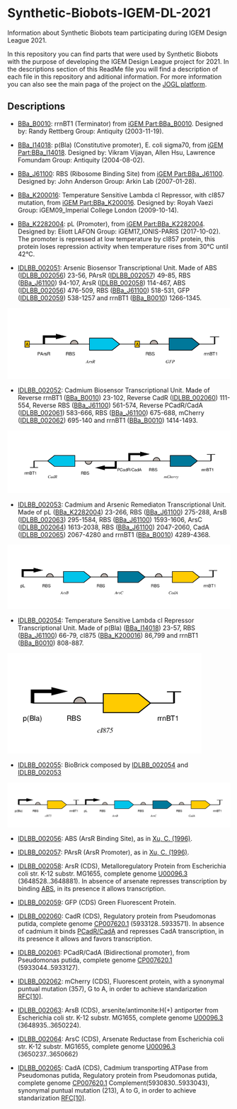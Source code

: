 # Synthetic-Biobots-IGEM-DL-2021
Information about Synthetic Biobots team participating during IGEM Design League 2021.

In this repository you can find parts that were used by Synthetic Biobots with the purpose of developing the IGEM Design League project for 2021. In the descriptions section of this ReadMe file you will find a description of each file in this repository and aditional information.
For more information you can also see the main paga of the project on the [JOGL platform](https://app.jogl.io/project/795/Nueveaguas).


## Descriptions

* [BBa_B0010](BBa_B0010.fasta): rrnBT1 (Terminator) from [iGEM Part:BBa_B0010](http://parts.igem.org/Part:BBa_B0010). Designed by: Randy Rettberg Group: Antiquity (2003-11-19).

* [BBa_I14018](BBa_I14018.fasta): p(Bla) (Constitutive promoter), E. coli sigma70, from [iGEM Part:BBa_I14018](http://parts.igem.org/Part:BBa_I14018). Designed by: Vikram Vijayan, Allen Hsu, Lawrence Fomundam Group: Antiquity (2004-08-02).

* [BBa_J61100](BBa_J61100.fasta): RBS (Ribosome Binding Site) from [iGEM Part:BBa_J61100](http://parts.igem.org/Part:BBa_J61100). Designed by: John Anderson Group: Arkin Lab (2007-01-28).

* [BBa_K200016](BBa_K200016.fasta): Temperature Sensitive Lambda cI Repressor, with cI857 mutation, from [iGEM Part:BBa_K200016](http://parts.igem.org/Part:BBa_K200016). Designed by: Royah Vaezi Group: iGEM09_Imperial College London (2009-10-14). 

* [BBa_K2282004](BBa_K2282004.fasta): pL (Promoter), from [iGEM Part:BBa_K2282004](http://parts.igem.org/Part:BBa_K2282004). Designed by: Eliott LAFON Group: iGEM17_IONIS-PARIS (2017-10-02). The promoter is repressed at low temperature by cI857 protein, this protein loses repression activity when temperature rises from 30°C until 42°C.

* [IDLBB_002051](IDLBB_002051.fasta): Arsenic Biosensor Transcriptional Unit. Made of ABS ([IDLBB_002056](IDLBB_002056.fasta)) 23-56, PArsR ([IDLBB_002057](IDLBB_002057.fasta)) 49-85, RBS ([BBa_J61100](BBa_J61100.fasta)) 94-107, ArsR ([IDLBB_002058](IDLBB_002058.fasta)) 114-467, ABS ([IDLBB_002056](IDLBB_002056.fasta)) 476-509, RBS ([BBa_J61100](BBa_J61100.fasta)) 518-531, GFP ([IDLBB_002059](IDLBB_002059.fasta)) 538-1257 and rrnBT1 ([BBa_B0010](BBa_B0010.fasta)) 1266-1345.

[![alt text](Img/IDLBB_002051.png)](IDLBB_002051.fasta)

* [IDLBB_002052](IDLBB_002052.fasta): Cadmium Biosensor Transcriptional Unit. Made of Reverse rrnBT1 ([BBa_B0010](BBa_B0010.fasta)) 23-102, Reverse CadR ([IDLBB_002060](IDLBB_002060.fasta)) 111-554, Reverse RBS ([BBa_J61100](BBa_J61100.fasta)) 561-574, Reverse PCadR/CadA ([IDLBB_002061](IDLBB_002061.fasta)) 583-666, RBS ([BBa_J61100](BBa_J61100.fasta)) 675-688, mCherry ([IDLBB_002062](IDLBB_002062.fasta)) 695-140 and rrnBT1 ([BBa_B0010](BBa_B0010.fasta)) 1414-1493.

![alt text](Img/IDLBB_002052.png)

* [IDLBB_002053](IDLBB_002053.fasta): Cadmium and Arsenic Remediaton Transcriptional Unit. Made of pL ([BBa_K2282004](BBa_K2282004.fasta)) 23-266, RBS ([BBa_J61100](BBa_J61100.fasta)) 275-288, ArsB ([IDLBB_002063](IDLBB_002063.fasta)) 295-1584, RBS ([BBa_J61100](BBa_J61100.fasta)) 1593-1606, ArsC ([IDLBB_002064](IDLBB_002064.fasta)) 1613-2038, RBS ([BBa_J61100](BBa_J61100.fasta)) 2047-2060, CadA ([IDLBB_002065](IDLBB_002065.fasta)) 2067-4280 and rrnBT1 ([BBa_B0010](BBa_B0010.fasta)) 4289-4368.

![alt text](Img/IDLBB_002053.png)

* [IDLBB_002054](IDLBB_002054.fasta): Temperature Sensitive Lambda cI Repressor Transcriptional Unit. Made of p(Bla) ([BBa_I14018](BBa_I14018.fasta)) 23-57, RBS ([BBa_J61100](BBa_J61100.fasta)) 66-79, cI875 ([BBa_K200016](BBa_K200016.fasta)) 86,799 and rrnBT1 ([BBa_B0010](BBa_B0010.fasta)) 808-887.

![alt text](Img/IDLBB_002054.png)

* [IDLBB_002055](IDLBB_002055.fasta): BioBrick composed by [IDLBB_002054](IDLBB_002054.fasta) and [IDLBB_002053](IDLBB_002053.fasta)

![alt text](Img/IDLBB_002055.png)

* [IDLBB_002056](IDLBB_002056.fasta): ABS (ArsR Binding Site), as in [Xu, C. (1996)](https://doi.org/10.1074/jbc.271.5.2427).

* [IDLBB_002057](IDLBB_002057.fasta): PArsR (ArsR Promoter), as in [Xu, C. (1996)](https://doi.org/10.1074/jbc.271.5.2427).

* [IDLBB_002058](IDLBB_002058.fasta): ArsR (CDS), Metalloregulatory Protein from Escherichia coli str. K-12 substr. MG1655, complete genome [U00096.3](https://www.ncbi.nlm.nih.gov/nuccore/U00096.3/) (3648528..3648881). In absence of arsenate represses transcription by binding [ABS](IDLBB_002056.fasta), in its presence it allows transcription.

* [IDLBB_002059](IDLBB_002059.fasta): GFP (CDS) Green Fluorescent Protein.

* [IDLBB_002060](IDLBB_002060.fasta): CadR (CDS), Regulatory protein from Pseudomonas putida, complete genome [CP007620.1](https://www.ncbi.nlm.nih.gov/nuccore/CP007620.1/) (5933128..5933571). In absence of cadmium it binds [PCadR/CadA](IDLBB_002061.fasta) and represses CadA transcription, in its presence it allows and favors transcription.

* [IDLBB_002061](IDLBB_002061.fasta): PCadR/CadA (Bidirectional promoter), from Pseudomonas putida, complete genome [CP007620.1](https://www.ncbi.nlm.nih.gov/nuccore/CP007620.1/) (5933044..5933127).

* [IDLBB_002062](IDLBB_002062.fasta): mCherry (CDS), Fluorescent protein, with a synonymal puntual mutation (357), G to A, in order to achieve standarization [RFC[10]](https://parts.igem.org/Help:Standards/Assembly/RFC10).

* [IDLBB_002063](IDLBB_002063.fasta): ArsB (CDS), arsenite/antimonite:H(+) antiporter from Escherichia coli str. K-12 substr. MG1655, complete genome [U00096.3](https://www.ncbi.nlm.nih.gov/nuccore/U00096.3/) (3648935..3650224).

* [IDLBB_002064](IDLBB_002064.fasta): ArsC (CDS), Arsenate Reductase from Escherichia coli str. K-12 substr. MG1655, complete genome [U00096.3](https://www.ncbi.nlm.nih.gov/nuccore/U00096.3/) (3650237..3650662)

* [IDLBB_002065](IDLBB_002065.fasta): CadA (CDS), Cadmium transporting ATPase from Pseudomonas putida, Regulatory protein from Pseudomonas putida, complete genome [CP007620.1](https://www.ncbi.nlm.nih.gov/nuccore/CP007620.1/) Complement(5930830..5933043), synonymal puntual mutation (213), A to G, in order to achieve standarization [RFC[10]](https://parts.igem.org/Help:Standards/Assembly/RFC10).
